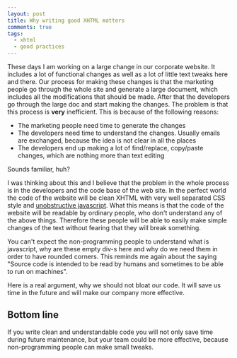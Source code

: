 ```yaml
---
layout: post
title: Why writing good XHTML matters
comments: true
tags:
  - xhtml
  - good practices
---
```


These days I am working on a large change in our corporate website. It includes  a lot of functional changes as well as a lot of little text tweaks here and there. Our process for making these changes is that the marketing people go through the whole site and generate a large document, which includes all the modifications that should be made. After that the developers go through the large doc and start making the changes. The problem is that this process is **very** inefficient. This is because of the following reasons:

 * The marketing people need time to generate the changes
 * The developers need time to understand the changes. Usually emails are exchanged, because the idea is not clear in all the places
 * The developers end up making a lot of find/replace, copy/paste changes, which are nothing more than text editing
  
Sounds familiar, huh?
  
I was thinking about this and I believe that the problem in the whole process is in the developers and the code base of the web site. In the perfect world the code of the website will be clean XHTML with very well separated CSS style and [unobstructive javascript](http://en.wikipedia.org/wiki/Unobtrusive_JavaScript "Unobtrusive JavaScript - Wikipedia, the free encyclopedia"). What this means is that the code of the website will be readable by ordinary people, who don't understand any of the above things. Therefore these people will be able to easily make simple changes of the text without fearing that they will break something.

You can't expect the non-programming people to understand what is javascript, why are these empty div-s here and why do we need them in order to have rounded corners. This reminds me again about the saying "Source code is intended to be read by humans and sometimes to be able to run on machines".

Here is a real argument, why we should not bloat our code. It will save us time in the future and will make our company more effective.

Bottom line
-----------

If you write clean and understandable code you will not only save time during future maintenance, but your team could be more effective, because non-programming people can make small tweaks.
